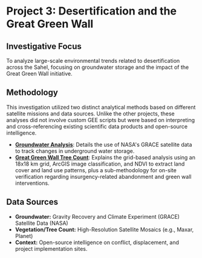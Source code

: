 # Project 3: Desertification and the Great Green Wall

## Investigative Focus
To analyze large-scale environmental trends related to desertification across the Sahel, focusing on groundwater storage and the impact of the Great Green Wall initiative.

## Methodology
This investigation utilized two distinct analytical methods based on different satellite missions and data sources. Unlike the other projects, these analyses did not involve custom GEE scripts but were based on interpreting and cross-referencing existing scientific data products and open-source intelligence.

- **[Groundwater Analysis](./methodology_text/grace_groundwater_analysis.md)**: Details the use of NASA's GRACE satellite data to track changes in underground water storage.
- **[Great Green Wall Tree Count](./methodology_text/ggw_tree_count_analysis.md)**: Explains the grid-based analysis using an 18x18 km grid, ArcGIS image classification, and NDVI to extract land cover and land use patterns, plus a sub-methodology for on-site verification regarding insurgency-related abandonment and green wall interventions.

## Data Sources

* **Groundwater:** Gravity Recovery and Climate Experiment (GRACE) Satellite Data (NASA)
* **Vegetation/Tree Count:** High-Resolution Satellite Mosaics (e.g., Maxar, Planet)
* **Context:** Open-source intelligence on conflict, displacement, and project implementation sites.
